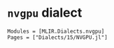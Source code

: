 # `nvgpu` dialect

```@autodocs
Modules = [MLIR.Dialects.nvgpu]
Pages = ["Dialects/15/NVGPU.jl"]
```
